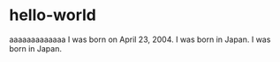 # hello-world
aaaaaaaaaaaaa
I was born on April 23, 2004.
I was born in Japan.
I was born in Japan.
